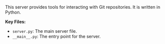 This server provides tools for interacting with Git repositories. It is written in Python.

**Key Files:**

*   `server.py`: The main server file.
*   `__main__.py`: The entry point for the server.
